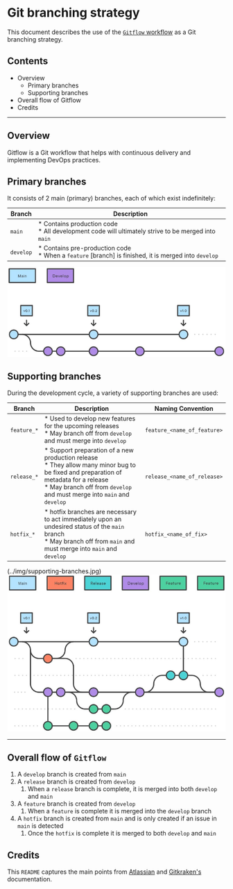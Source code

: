 # Git branching strategy

This document describes the use of the [`Gitflow` workflow](https://www.gitkraken.com/learn/git/git-flow) as a Git branching strategy.


## Contents
* Overview
    * Primary branches
    * Supporting branches
* Overall flow of Gitflow
* Credits
---

## Overview

Gitflow is a Git workflow that helps with continuous delivery and implementing DevOps practices.

## Primary branches

It consists of 2 main (primary) branches, each of which exist indefinitely:

| Branch | Description |
| -------| ------------|
| `main` | * Contains production code<br/>* All development code will ultimately strive to be merged into `main` |
| `develop` | * Contains pre-production code<br/>* When a `feature` [branch] is finished, it is merged into `develop` |

![alt text](../img/main-and-develop-branches.jpg "Main and develop branches")

## Supporting branches

During the development cycle, a variety of supporting branches are used:

| Branch | Description | Naming Convention |
| -------| ------------| ------------|
| `feature_*` | * Used to develop new features for the upcoming releases<br/>* May branch off from `develop` and must merge into `develop` | `feature_<name_of_feature>` |
| `release_*` | * Support preparation of a new production release<br/>* They allow many minor bug to be fixed and preparation of metadata for a release<br/>* May branch off from `develop` and must merge into `main` and `develop` | `release_<name_of_release>` |
| `hotfix_*` | * hotfix branches are necessary to act immediately upon an undesired status of the `main` branch<br/>* May branch off from `main` and must merge into `main` and `develop` | `hotfix_<name_of_fix>` |

(../img/supporting-branches.jpg)
![alt text](../img/supporting-branches.jpg "Supporting branches")

---

## Overall flow of `Gitflow`

1. A `develop` branch is created from `main`
2. A `release` branch is created from `develop`
    1. When a `release` branch is complete, it is merged into both `develop` and `main`
3. A `feature` branch is created from `develop`
    1. When a `feature` is complete it is merged into the `develop` branch
6. A `hotfix` branch is created from `main` and is only created if an issue in `main` is detected
    1. Once the `hotfix` is complete it is merged to both `develop` and `main`

## Credits

This `README` captures the main points from [Atlassian](https://www.atlassian.com/git/tutorials/comparing-workflows/gitflow-workflow) and [Gitkraken's](https://www.gitkraken.com/learn/git/git-flow) documentation.
